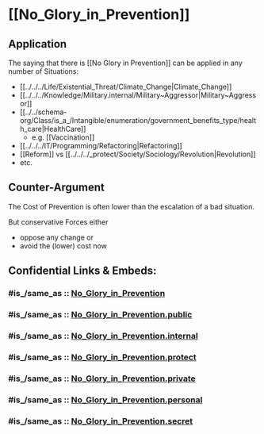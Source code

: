 
# [[No_Glory_in_Prevention]]


## Application 

The saying that there is [[No Glory in Prevention]] can be applied in any number of Situations: 
- [[../../../Life/Existential_Threat/Climate_Change|Climate_Change]] 
- [[../../../Knowledge/Military.internal/Military~Aggressor|Military~Aggressor]] 
- [[../../schema-org/Class/is_a_/Intangible/enumeration/government_benefits_type/health_care|HealthCare]] 
	- e.g. [[Vaccination]] 
- [[../../../IT/Programming/Refactoring|Refactoring]] 
- [[Reform]] vs [[../../../_protect/Society/Sociology/Revolution|Revolution]] 
- etc. 

## Counter-Argument 

The Cost of Prevention is often lower than the escalation of a bad situation. 

But conservative Forces either 
- oppose any change or 
- avoid the (lower) cost now 


## Confidential Links & Embeds: 

### #is_/same_as :: [No_Glory_in_Prevention](/_Standards/Society/Politics/No_Glory_in_Prevention.md) 

### #is_/same_as :: [No_Glory_in_Prevention.public](/_public/Society/Politics/No_Glory_in_Prevention.public.md) 

### #is_/same_as :: [No_Glory_in_Prevention.internal](/_internal/Society/Politics/No_Glory_in_Prevention.internal.md) 

### #is_/same_as :: [No_Glory_in_Prevention.protect](/_protect/Society/Politics/No_Glory_in_Prevention.protect.md) 

### #is_/same_as :: [No_Glory_in_Prevention.private](/_private/Society/Politics/No_Glory_in_Prevention.private.md) 

### #is_/same_as :: [No_Glory_in_Prevention.personal](/_personal/Society/Politics/No_Glory_in_Prevention.personal.md) 

### #is_/same_as :: [No_Glory_in_Prevention.secret](/_secret/Society/Politics/No_Glory_in_Prevention.secret.md)

